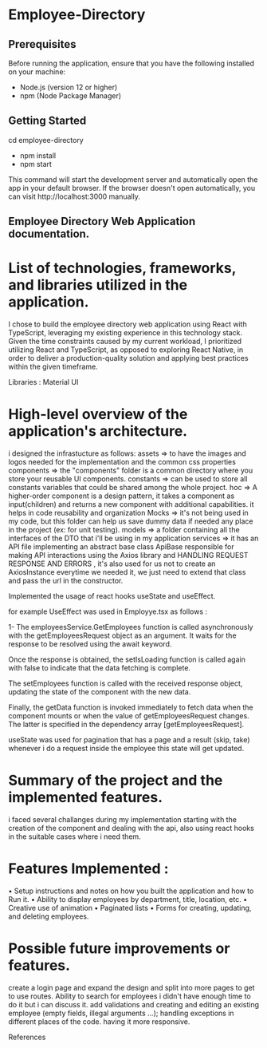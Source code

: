 # Employee-Directory
## Prerequisites

Before running the application, ensure that you have the following installed on your machine:

- Node.js (version 12 or higher)
- npm (Node Package Manager)

## Getting Started

cd employee-directory

- npm install
- npm start

This command will start the development server and automatically open the app in your default browser. If the browser doesn't open automatically, you can visit http://localhost:3000 manually.

## Employee Directory Web Application documentation.
# List of technologies, frameworks, and libraries utilized in the application.

I chose to build the employee directory web application using React with TypeScript, leveraging my existing experience in this technology stack. Given the time constraints caused by my current workload, I prioritized utilizing React and TypeScript, as opposed to exploring React Native, in order to deliver a production-quality solution and applying best practices within the given timeframe.

Libraries : Material UI 

# High-level overview of the application's architecture.
i designed the infrastucture as follows: 
assets => to have the images and logos needed for the implementation and the common css properties
components =>  the "components" folder is a common directory where you store your reusable UI components.
constants => can be used to store all constants variables that could be shared among the whole project.
hoc => A higher-order component is a design pattern, it takes a component as input(children) and returns a new component with additional capabilities. it helps in code reusability and organization 
Mocks => it's not being used in my code, but this folder can help us save dummy data if needed any place in the project (ex: for unit testing).
models => a folder containing all the interfaces of the DTO that i'll be using in my application 
services => it has an API file implementing an abstract base class ApiBase responsible for making API interactions using the Axios library and HANDLING REQUEST RESPONSE AND ERRORS , it's also used for us not to create an AxiosInstance everytime we needed it, we just need to extend that class and pass the url in the constructor. 

Implemented the usage of react hooks useState and useEffect.

for example UseEffect was used in Employye.tsx as follows : 

1- The employeesService.GetEmployees function is called asynchronously with the getEmployeesRequest object as an argument. It waits for the response to be resolved using the await keyword.

Once the response is obtained, the setIsLoading function is called again with false to indicate that the data fetching is complete.

The setEmployees function is called with the received response object, updating the state of the component with the new data.

Finally, the getData function is invoked immediately to fetch data when the component mounts or when the value of getEmployeesRequest changes. The latter is specified in the dependency array [getEmployeesRequest].

useState was used for pagination that has a page and a result (skip, take) whenever i do a request inside the employee this state will get updated.

# Summary of the project and the implemented features.
i faced several challanges during my implementation starting with the creation of the component and dealing with the api, also using react hooks in the suitable cases where i need them.

# Features Implemented : 
•	Setup instructions and notes on how you built the application and how to Run it.
•   Ability to display employees by department, title, location, etc.
•   Creative use of animation
•   Paginated lists
•   Forms for creating, updating, and deleting employees.

# Possible future improvements or features.
create a login page and expand the design and split into more pages to get to use routes.
Ability to search for employees i didn't have enough time to do it but i can discuss it.
add validations and creating and editing an existing employee (empty fields, illegal arguments ...);
handling exceptions in different places of the code. 
having it more responsive.

References
